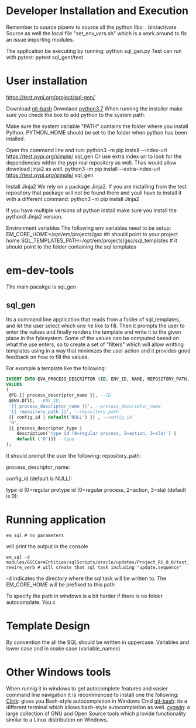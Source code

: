 # Developer Installation and Execution
Remember to source pipenv to source all the python libs: . bin/activate
Source as well the local file "set_env_vars.sh" which is a work around to fix an issue importing modules.

The application be executing by running: python sql_gen.py
Test can run with pytest: pytest sql_gent/test

# User installation
https://test.pypi.org/project/sql-gen/

Download [git-bash](https://git-scm.com/download/win)
Downlaod [python3.7](https://www.python.org/ftp/python/3.7.0/python-3.7.0.exe)
When running the installer make sure you check the box to add python to the system path.

Make sure the system variable "PATH" contains the folder where you install Python.
PYTHON_HOME should be set to the folder when python has been intalled.

Open the command line and run:
python3 -m pip install --index-url https://test.pypi.org/simple/ sql_gen 
Or use extra index url to look for the dependencies within the pypi real repository as well. Thas would allow download jinja2 as well.
python3 -m pip install --extra-index-url https://test.pypi.org/simple/ sql_gen 

Install Jinja2
We rely on a package Jinja2. If you are installing from the test repository that package will not be found there and youll have to install it with a different command:
python3 -m pip install Jinja2

If you have multiple versions of python install make sure you install the python3 Jinja2 version.
 

Environment variables
The following env variables need to be setup:
EM_CORE_HOME=/opt/em/projects/gsc #it should point to your project home
SQL_TEMPLATES_PATH=/opt/em/projects/gsc/sql_templates # it should point to the folder containing the sql templates

# em-dev-tools
 The main pacakge is sql_gen
 
 ## sql_gen
  Its a command line application that reads from a folder of sql_templates, and let the user select which one he like to fill. Then it prompts the user to enter the values and finally renders the template and write it to the given place in the fylesystem.
  Some of the values can be computed based on what the use enters, so to create a set of "filters" which will allow writting templates using in a way that minimizes the user action and it provides good feedback on how to fill the values.
 
For example a template like the following:


```sql
INSERT INTO EVA_PROCESS_DESCRIPTOR (ID, ENV_ID, NAME, REPOSITORY_PATH, CONFIG_PROCESS_ID, IS_DELETED, TYPE) 
VALUES 
(
 @PD.{{ process_descriptor_name }}, --ID
 @ENV.Dflt, --ENV_ID,
 '{{ process_descriptor_name }}', --process_descriptor_name
 '{{ repository_path }}', --repository_path 
 {{ config_id | default('NULL') }} , --config_id
 'N',
 {{ process_descriptor_type |
    description('type id (0=regular process, 2=action, 3=sla)') |
    default ('0')}} --type
);
```


It should prompt the user the following:
 repository_path:
 
 process_descriptor_name:
 
 config_id (default is NULL):
 
 type id (0=regular protype id (0=regular process, 2=action, 3=sla) (default is 0):
  
# Running application  

`em_sql # no parameters`

will print the output in the console

`em_sql -d modules/GSCCoreEntities/sqlScripts/oracle/updates/Project_R1_0_0/test_rewire_verb # will create that sql task including "update.sequence"`

-d indicates the directory where the sql task will be written to. The EM_CORE_HOME will be prefixed to this path

To specify the path in windows is a bit harder if there is no folder autocomplate. You c

# Template Design
By convention the all the SQL should be written in uppercase. 
Variables and lower case and in snake case (variable_names)


# Other Windows tools
When runnig it in windows to get autocomplete features and easier command line navigation it is recommenced to install one the following:
[Clink]( http://mridgers.github.io/clink/): gives you Bash-style autocompletion in Windows Cmd
[git-bash](https://gitforwindows.org/): its a different terminal which allows  bash-style autocompletion as well. 
[cygwin](https://www.cygwin.com/): a large collection of GNU and Open Source tools which provide functionality similar to a Linux distribution on Windows. 
  

